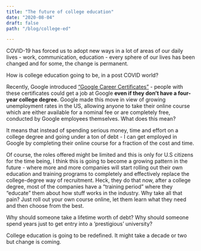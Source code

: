 ```yaml
---
title: "The future of college education"
date: "2020-08-04"
draft: false
path: "/blog/college-ed"

---
```


COVID-19 has forced us to adopt new ways in a lot of areas of our daily lives - work, communication, education - every sphere of our lives has been changed and for some, the change is permanent.

How is college education going to be, in a post COVID world?


Recently, Google introduced [“Google Career Certificates”](https://twitter.com/Google/status/1282677217307369474?s=20) - people with these certificates could get a job at Google **even if they don’t have a four-year college degree.**
Google made this move in view of growing unemployment rates in the US, allowing anyone to take their online course which are either available for a nominal fee or are completely free, conducted by Google employees themselves.
What does this mean?

It means that instead of spending serious money, time and effort on a college degree and going under a ton of debt - I can get employed in Google by completing their online course for a fraction of the cost and time. 

Of course, the roles offered might be limited and this is only for U.S citizens for the time being, I think this is going to become a growing pattern in the future - where more and more companies will start rolling out their own education and training programs to completely and effectively replace the college-degree way of recruitment. Heck, they do that now, after a college degree, most of the companies have a “training period” where they “educate” them about how stuff works in the industry. Why take all that pain? Just roll out your own course online, let them learn what they need and then choose from the best.

Why should someone take a lifetime worth of debt?
Why should someone spend years just to get entry into a ‘prestigious’ university?

College education is going to be redefined. It might take a decade or two but change is coming.
